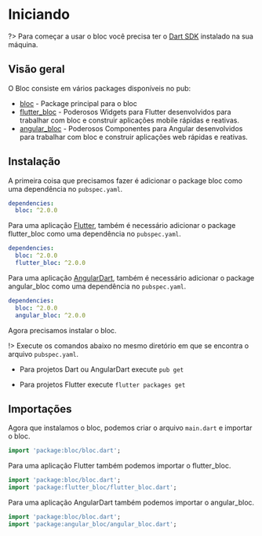 # Iniciando

?> Para começar a usar o bloc você precisa ter o [Dart SDK](https://www.dartlang.org/install) instalado na sua máquina.

## Visão geral

O Bloc consiste em vários packages disponíveis no pub:

- [bloc](https://pub.dev/packages/bloc) - Package principal para o bloc
- [flutter_bloc](https://pub.dev/packages/flutter_bloc) - Poderosos Widgets para Flutter desenvolvidos para trabalhar com bloc e construir aplicações mobile rápidas e reativas.
- [angular_bloc](https://pub.dev/packages/angular_bloc) - Poderosos Componentes para Angular desenvolvidos para trabalhar com bloc e construir aplicações web rápidas e reativas.

## Instalação

A primeira coisa que precisamos fazer é adicionar o package bloc como uma dependência no `pubspec.yaml`.

```yaml
dependencies:
  bloc: ^2.0.0
```

Para uma aplicação [Flutter](https://flutter.io), também é necessário adicionar o package flutter_bloc como uma dependência no `pubspec.yaml`.

```yaml
dependencies:
  bloc: ^2.0.0
  flutter_bloc: ^2.0.0
```

Para uma aplicação [AngularDart](https://webdev.dartlang.org/angular), também é necessário adicionar o package angular_bloc como uma dependência no `pubspec.yaml`.

```yaml
dependencies:
  bloc: ^2.0.0
  angular_bloc: ^2.0.0
```

Agora precisamos instalar o bloc.

!> Execute os comandos abaixo no mesmo diretório em que se encontra o arquivo `pubspec.yaml`.

- Para projetos Dart ou AngularDart execute `pub get`

- Para projetos Flutter execute `flutter packages get`

## Importações

Agora que instalamos o bloc, podemos criar o arquivo `main.dart` e importar o bloc.

```dart
import 'package:bloc/bloc.dart';
```

Para uma aplicação Flutter também podemos importar o flutter_bloc.

```dart
import 'package:bloc/bloc.dart';
import 'package:flutter_bloc/flutter_bloc.dart';
```

Para uma aplicação AngularDart também podemos importar o angular_bloc.

```dart
import 'package:bloc/bloc.dart';
import 'package:angular_bloc/angular_bloc.dart';
```

